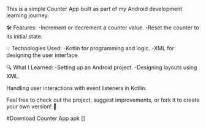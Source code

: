 This is a simple Counter App built as part of my Android development learning journey.

🛠 Features:
-Increment or decrement a counter value.
-Reset the counter to its initial state.

💡 Technologies Used:
-Kotlin for programming and logic.
-XML for designing the user interface.

🔍 What I Learned:
-Setting up an Android project.
-Designing layouts using XML.

Handling user interactions with event listeners in Kotlin.

Feel free to check out the project, suggest improvements, or fork it to create your own version! 🚀

#Download Counter App apk []
